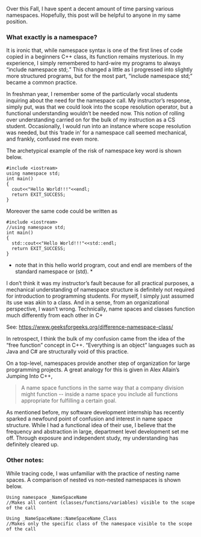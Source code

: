 
Over this Fall, I have spent a decent amount of time parsing various namespaces.  Hopefully, this post will be helpful to anyone in my same position.  

### What exactly is a namespace?

<p>
It is ironic that, while namespace syntax is one of the first lines of code copied in a beginners C++ class, its function remains mysterious.  In my experience, I simply remembered to hard-wire my programs to always “include namespace std;.”  This changed a little as I progressed into slightly more structured programs, but for the most part, “include namespace std;” became a common practice.  
</p>

<p>
In freshman year, I remember some of the particularly vocal students inquiring about the need for the namespace call.  My instructor’s response, simply put, was that we could look into the scope resolution operator, but a functional understanding wouldn’t be needed now.  This notion of rolling over understanding carried on for the bulk of my instruction as a CS student.  Occasionally, I would run into an instance where scope resolution was needed, but this ‘trade in’ for a namespace call seemed mechanical, and frankly, confused me even more.
</p>

The archetypical example of the risk of namespace key word is shown below.  
```
#include <iostream>
using namespace std;
int main()
{
  cout<<"Hello World!!!"<<endl;
  return EXIT_SUCCESS;
}
```
Moreover the same code could be written as
```
#include <iostream>
//using namespace std;
int main()
{
  std::cout<<"Hello World!!!"<<std::endl;
  return EXIT_SUCCESS;
}
```
* note that in this hello world program, cout and endl are members of the standard namespace or (std). *

<p>
I don’t think it was my instructor’s fault because for all practical purposes, a mechanical understanding of namespace structure is definitely not required for introduction to programming students.  For myself, I simply just assumed its use was akin to a class.  And in a sense, from an organizational perspective, I wasn’t wrong.  Technically, name spaces and classes function much differently from each other in C+

See:
https://www.geeksforgeeks.org/difference-namespace-class/
</p>

<p>
In retrospect, I think the bulk of my confusion came from the idea of the “free function” concept in C++.  “Everything is an object” languages such as Java and C# are structurally void of this practice.   
</p>

<p>
On a top-level,  namespaces provide another step of organization for large programming projects.  A great analogy for this is given in Alex Allain’s Jumping Into C++, 
</p>


> A name space functions in the same way that a company division might function -- inside a name space you include all functions appropriate for fulfilling a certain goal.


<p>
As mentioned before, my software development internship has recently sparked a newfound point of confusion and interest in name space structure.  While I had a functional idea of their use, I believe that the frequency and abstraction in large, department level development set me off.  Through exposure and independent study, my understanding has definitely cleared up.    
</p>

### Other notes:

While tracing code, I was unfamiliar with the practice of nesting name spaces.  A comparison of nested vs non-nested namespaces is shown below.  

```
Using namespace _NameSpaceName
//Makes all content (classes/functions/variables) visible to the scope of the call
```

```
Using _NameSpaceName::NameSpaceName_Class
//Makes only the specific class of the namespace visible to the scope of the call
```





